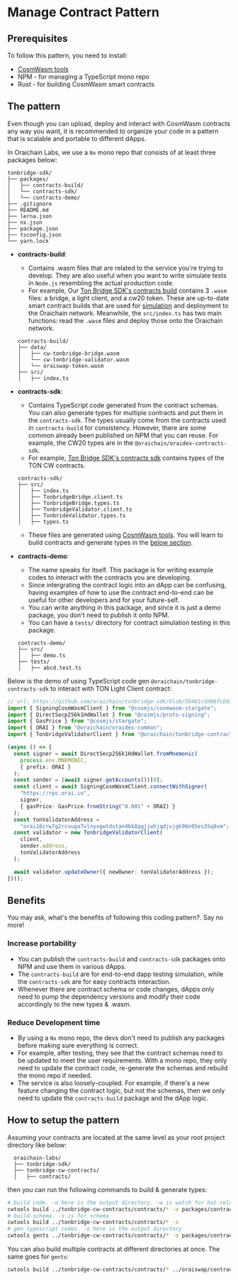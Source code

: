 # Manage Contract Pattern

## Prerequisites

To follow this pattern, you need to install:

- [CosmWasm tools](./compile-contract.md#install-cosmwasm-tools)
- NPM - for managing a TypeScript mono repo
- Rust - for building CosmWasm smart contracts

## The pattern

Even though you can upload, deploy and interact with CosmWasm contracts any way you want, it is recommended to organize your code in a pattern that is scalable and portable to different dApps.

In Oraichain Labs, we use a `Nx` mono repo that consists of at least three packages below:

```
tonbridge-sdk/
├── packages/
│   ├── contracts-build/
│   └── contracts-sdk/
│   └── contracts-demo/
├── .gitignore
├── README.md
├── lerna.json
├── nx.json
├── package.json
├── tsconfig.json
└── yarn.lock
```

- **contracts-build**:

  - Contains .wasm files that are related to the service you're trying to develop. They are also useful when you want to write simulate tests in `Node.js` resembling the actual production code.
  - For example, Our [Ton Bridge SDK's contracts build](https://github.com/oraichain/tonbridge-sdk/tree/main/packages/contracts-build/data) contains 3 `.wasm` files: a bridge, a light client, and a cw20 token. These are up-to-date smart contract builds that are used for [simulation](./cosmwasm-simulate.md) and deployment to the Oraichain network. Meanwhile, the `src/index.ts` has two main functions: read the `.wasm` files and deploy those onto the Oraichain network.

  ```
  contracts-build/
  ├── data/
  │   ├── cw-tonbridge-bridge.wasm
  │   └── cw-tonbridge-validator.wasm
  │   └── oraiswap-token.wasm
  ├── src/
  │   ├── index.ts
  ```

- **contracts-sdk**:

  - Contains TypeScript code generated from the contract schemas. You can also generate types for multiple contracts and put them in the `contracts-sdk`. The types usually come from the contracts used in `contracts-build` for consistency. However, there are some common already been published on NPM that you can reuse. For example, the CW20 types are in the `@oraichain/oraidex-contracts-sdk`.
  - For example, [Ton Bridge SDK's contracts sdk](https://github.com/oraichain/tonbridge-sdk/tree/main/packages/contracts-sdk) contains types of the TON CW contracts.

  ```
  contracts-sdk/
  ├── src/
  │   ├── index.ts
  │   ├── TonbridgeBridge.client.ts
  │   ├── TonbridgeBridge.types.ts
  │   ├── TonbridgeValidator.client.ts
  │   ├── TonbrideValidator.types.ts
  │   ├── types.ts
  ```

  - These files are generated using [CosmWasm tools](./compile-contract.md#install-cosmwasm-tools). You will learn to build contracts and generate types in the [below section](#how-to-setup-the-pattern).

- **contracts-demo**:

  - The name speaks for itself. This package is for writing example codes to interact with the contracts you are developing.
  - Since intergrating the contract logic into an dApp can be confusing, having examples of how to use the contract end-to-end can be useful for other developers and for your future-self.
  - You can write anything in this package, and since it is just a demo package, you don't need to publish it onto NPM.
  - You can have a `tests/` directory for contract simulation testing in this package.

  ```
  contracts-demo/
  ├── src/
  │   ├── demo.ts
  ├── tests/
  │   ├── abcd.test.ts
  ```

Below is the demo of using TypeScript code gen `@oraichain/tonbridge-contracts-sdk` to interact with TON Light Client contract:

```ts
// url: https://github.com/oraichain/tonbridge-sdk/blob/5b481cdd96fcb9fbed99194ab42e10b51bb2aa9a/packages/contracts-demo/src/demo.ts
import { SigningCosmWasmClient } from "@cosmjs/cosmwasm-stargate";
import { DirectSecp256k1HdWallet } from "@cosmjs/proto-signing";
import { GasPrice } from "@cosmjs/stargate";
import { ORAI } from "@oraichain/oraidex-common";
import { TonbridgeValidatorClient } from "@oraichain/tonbridge-contracts-sdk";

(async () => {
  const signer = await DirectSecp256k1HdWallet.fromMnemonic(
    process.env.MNEMONIC,
    { prefix: ORAI }
  );
  const sender = (await signer.getAccounts())[0];
  const client = await SigningCosmWasmClient.connectWithSigner(
    "https://rpc.orai.io",
    signer,
    { gasPrice: GasPrice.fromString("0.001" + ORAI) }
  );
  const tonValidatorAddress =
    "orai16crw7g2rcvuga7vlnyxgwtdxtan46k8qqjjwhjqdjvjgk96n95es35q8vm";
  const validator = new TonbridgeValidatorClient(
    client,
    sender.address,
    tonValidatorAddress
  );

  await validator.updateOwner({ newOwner: tonValidatorAddress });
})();

```

## Benefits

You may ask, what's the benefits of following this coding pattern?. Say no more!

### **Increase portability**

- You can publish the `contracts-build` and `contracts-sdk` packages onto NPM and use them in various dApps.
- The `contracts-build` are for end-to-end dapp testing simulation, while the `contracts-sdk` are for easy contracts interaction.
- Whenever there are contract schema or code changes, dApps only need to pump the dependency versions and modify their code accordingly to the new types & .wasm.

### **Reduce Development time**

- By using a `Nx` mono repo, the devs don't need to publish any packages before making sure everything is correct.
- For example, after testing, they see that the contract schemas need to be updated to meet the user requirements. With a mono repo, they only need to update the contract code, re-generate the schemas and rebuild the mono repo if needed.
- The service is also loosely-coupled. For example, if there's a new feature changing the contract logic, but not the schemas, then we only need to update the `contracts-build` package and the dApp logic.

## How to setup the pattern

Assuming your contracts are located at the same level as your root project directory like below:

```
  oraichain-labs/
  ├── tonbridge-sdk/
  ├── tonbridge-cw-contracts/
  │   ├── contracts/
```

then you can run the following commands to build & generate types:

```bash
# build code. -o here is the output directory. -w is watch for hot-reloading when there's a change in the contract code
cwtools build ../tonbridge-cw-contracts/contracts/* -o packages/contracts-build/data -w
# build schema. -s is for schema
cwtools build ../tonbridge-cw-contracts/contracts/* -s
# gen typescript codes. -o here is the output directory
cwtools gents ../tonbridge-cw-contracts/contracts/* -o packages/contracts-sdk/src
```

You can also build multiple contracts at different directories at once. The same goes for `gents`:

```bash
cwtools build ../tonbridge-cw-contracts/contracts/* ../oraiswap/contracts/* -o packages/contracts-build/data
```
